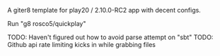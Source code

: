 A giter8 template for play20 / 2.10.0-RC2 app with decent configs.

Run "g8 rosco5/quickplay"

TODO: Haven't figured out how to avoid parse attempt on "sbt"
TODO: Github api rate limiting kicks in while grabbing files
